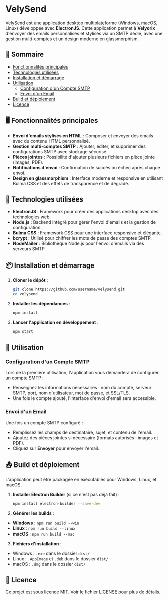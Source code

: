 # VelySend

VelySend est une application desktop multiplateforme (Windows, macOS, Linux) développée avec **ElectronJS**. Cette application permet à **Velyorix** d'envoyer des emails personnalisés et stylisés via un SMTP dédié, avec une gestion multi-comptes et un design moderne en glassmorphism.

## 📑 Sommaire

- [Fonctionnalités principales](#fonctionnalités-principales)
- [Technologies utilisées](#technologies-utilisées)
- [Installation et démarrage](#installation-et-démarrage)
- [Utilisation](#utilisation)
  - [Configuration d'un Compte SMTP](#configuration-dun-compte-smtp)
  - [Envoi d'un Email](#envoi-dun-email)
- [Build et déploiement](#build-et-déploiement)
- [Licence](#licence)

## 🖥️ Fonctionnalités principales

- **Envoi d'emails stylisés en HTML** : Composer et envoyer des emails avec du contenu HTML personnalisé.
- **Gestion multi-comptes SMTP** : Ajouter, éditer, et supprimer des configurations SMTP avec stockage sécurisé.
- **Pièces jointes** : Possibilité d'ajouter plusieurs fichiers en pièce jointe (images, PDF).
- **Notifications d'envoi** : Confirmation de succès ou échec après chaque envoi.
- **Design en glassmorphism** : Interface moderne et responsive en utilisant Bulma CSS et des effets de transparence et de dégradé.

## 🚀 Technologies utilisées

- **ElectronJS** : Framework pour créer des applications desktop avec des technologies web.
- **Node.js** : Backend intégré pour gérer l'envoi d'emails et la gestion de configuration.
- **Bulma CSS** : Framework CSS pour une interface responsive et élégante.
- **bcrypt** : Utilisé pour chiffrer les mots de passe des comptes SMTP.
- **NodeMailer** : Bibliothèque Node.js pour l'envoi d'emails via des serveurs SMTP.

## 📦 Installation et démarrage

1. **Cloner le dépôt** :

   ```bash
   git clone https://github.com/username/velysend.git
   cd velysend
   ```

2. **Installer les dépendances** :

   ```bash
   npm install
   ```

3. **Lancer l'application en développement** :

   ```bash
   npm start
   ```

## 📖 Utilisation

### Configuration d'un Compte SMTP

Lors de la première utilisation, l'application vous demandera de configurer un compte SMTP :
- Renseignez les informations nécessaires : nom du compte, serveur SMTP, port, nom d'utilisateur, mot de passe, et SSL/TLS.
- Une fois le compte ajouté, l'interface d'envoi d'email sera accessible.

### Envoi d'un Email

Une fois un compte SMTP configuré :
- Remplissez les champs de destinataire, sujet, et contenu de l'email.
- Ajoutez des pièces jointes si nécessaire (formats autorisés : images et PDF).
- Cliquez sur **Envoyer** pour envoyer l'email.

## 📤 Build et déploiement

L'application peut être packagée en exécutables pour Windows, Linux, et macOS.

1. **Installer Electron Builder** (si ce n'est pas déjà fait) :

   ```bash
   npm install electron-builder --save-dev
   ```

2. **Générer les builds** :

  - **Windows** : `npm run build --win`
  - **Linux** : `npm run build --linux`
  - **macOS** : `npm run build --mac`

3. **Fichiers d'installation** :
  - Windows : `.exe` dans le dossier `dist/`
  - Linux : `.AppImage` et `.deb` dans le dossier `dist/`
  - macOS : `.dmg` dans le dossier `dist/`

## 📝 Licence

Ce projet est sous licence MIT. Voir le fichier [LICENSE](LICENSE) pour plus de détails.
